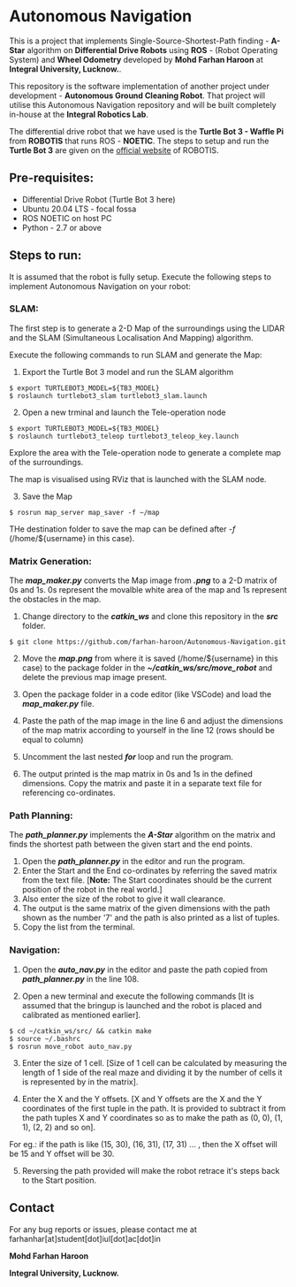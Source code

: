 # Autonomous Navigation 
This is a project that implements Single-Source-Shortest-Path finding - **A-Star** algorithm on **Differential Drive Robots** using **ROS** - (Robot Operating System) and **Wheel Odometry** developed by **Mohd Farhan Haroon** at **Integral University, Lucknow.**. 

This repository is the software implementation of another project under development - **Autonomous Ground Cleaning Robot**. That project will utilise this Autonomous Navigation repository and will be built completely in-house at the **Integral Robotics Lab**.

The differential drive robot that we have used is the **Turtle Bot 3 - Waffle Pi** from **ROBOTIS** that runs ROS - **NOETIC**.
The steps to setup and run the **Turtle Bot 3** are given on the [official website](https://emanual.robotis.com/docs/en/platform/turtlebot3/quick-start/) of ROBOTIS.

## Pre-requisites:
* Differential Drive Robot (Turtle Bot 3 here) 
* Ubuntu 20.04 LTS - focal fossa
* ROS NOETIC on host PC
* Python - 2.7 or above

## Steps to run:
It is assumed that the robot is fully setup. 
Execute the following steps to implement Autonomous Navigation on your robot:

### SLAM: 
      
The first step is to generate a 2-D Map of the surroundings using the LIDAR and the SLAM (Simultaneous Localisation And Mapping) algorithm.

Execute the following commands to run SLAM and generate the Map:

1. Export the Turtle Bot 3 model and run the SLAM algorithm
```
$ export TURTLEBOT3_MODEL=${TB3_MODEL}
$ roslaunch turtlebot3_slam turtlebot3_slam.launch
```

2. Open a new trminal and launch the Tele-operation node
```
$ export TURTLEBOT3_MODEL=${TB3_MODEL}
$ roslaunch turtlebot3_teleop turtlebot3_teleop_key.launch
```

Explore the area with the Tele-operation node to generate a complete map of the surroundings.

The map is visualised using RViz that is launched with the SLAM node.

3. Save the Map
```
$ rosrun map_server map_saver -f ~/map
```
THe destination folder to save the map can be defined after _-f_ (/home/${username} in this case).

### Matrix Generation:

The ***map_maker.py*** converts the Map image from ***.png*** to a 2-D matrix of 0s and 1s. 0s represent the movalble white area of the map and 1s represent the obstacles in the map.

1. Change directory to the ***catkin_ws*** and clone this repository in the ***src*** folder.
```
$ git clone https://github.com/farhan-haroon/Autonomous-Navigation.git
```

2. Move the ***map.png*** from where it is saved (/home/${username} in this case) to the package folder in the ***~/catkin_ws/src/move_robot*** and delete the previous map image present.

3. Open the package folder in a code editor (like VSCode) and load the ***map_maker.py*** file.
4. Paste the path of the map image in the line 6 and adjust the dimensions of the map matrix according to yourself in the line 12 (rows should be equal to column)
5. Uncomment the last nested ***for*** loop and run the program.
6. The output printed is the map matrix in 0s and 1s in the defined dimensions. Copy the matrix and paste it in a separate text file for referencing co-ordinates.

### Path Planning:

The ***path_planner.py*** implements the ***A-Star*** algorithm on the matrix and finds the shortest path between the given start and the end points.

1. Open the ***path_planner.py*** in the editor and run the program.
2. Enter the Start and the End co-ordinates by referring the saved matrix from the text file. [**Note:** The Start coordinates should be the current position of the robot in the real world.]
3. Also enter the size of the robot to give it wall clearance.
4. The output is the same matrix of the given dimensions with the path shown as the number '7' and the path is also printed as a list of tuples.
5. Copy the list from the terminal.

### Navigation:

1. Open the ***auto_nav.py*** in the editor and paste the path copied from ***path_planner.py*** in the line 108.

2. Open a new terminal and execute the following commands [It is assumed that the bringup is launched and the robot is placed and calibrated as mentioned earlier].
```
$ cd ~/catkin_ws/src/ && catkin make
$ source ~/.bashrc
$ rosrun move_robot auto_nav.py
```

3. Enter the size of 1 cell. [Size of 1 cell can be calculated by measuring the length of 1 side of the real maze and dividing it by the number of cells it is represented by in the matrix].

4. Enter the X and the Y offsets. [X and Y offsets are the X and the Y coordinates of the first tuple in the path. It is provided to subtract it from the path tuples X and Y coordinates so as to make the path as (0, 0), (1, 1), (2, 2) and so on].

For eg.: if the path is like (15, 30), (16, 31), (17, 31) ... , then the X offset will be 15 and Y offset will be 30.

5. Reversing the path provided will make the robot retrace it's steps back to the Start position.

## Contact 

For any bug reports or issues, please contact me at farhanhar[at]student[dot]iul[dot]ac[dot]in

**Mohd Farhan Haroon**

**Integral University, Lucknow.**

